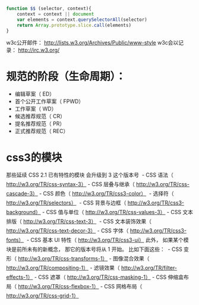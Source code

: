 ```js
function $$ (selector, context){
    context = context || document
    var elements = context.querySelectorAll(selector)
    return Array.prototype.slice.call(elements)
}
```

w3c公开邮件： http://lists.w3.org/Archives/Public/www-style
w3c会以记录： http://irc.w3.org/

# 规范的阶段（生命周期）：
- 编辑草案（ ED）
- 首个公开工作草案（ FPWD）
- 工作草案（ WD）
- 候选推荐规范（ CR）
- 提名推荐规范（ PR）
- 正式推荐规范（ REC）

# css3的模块

那些延续 CSS 2.1 已有特性的模块
会升级到 3 这个版本号
 - CSS 语法（ http://w3.org/TR/css-syntax-3）
 - CSS 层叠与继承（ http://w3.org/TR/css-cascade-3）
 - CSS 颜色（ http://w3.org/TR/css3-color）
 - 选择符（ http://w3.org/TR/selectors）
 - CSS 背景与边框（ http://w3.org/TR/css3-background）
 - CSS 值与单位（ http://w3.org/TR/css-values-3）
 - CSS 文本排版（ http://w3.org/TR/css-text-3）
 - CSS 文本装饰效果（ http://w3.org/TR/css-text-decor-3）
 - CSS 字体（ http://w3.org/TR/css3-fonts）
 - CSS 基本 UI 特性（ http://w3.org/TR/css3-ui）
此外， 如果某个模块是前所未有的新概念， 那它的版本号将从 1 开始。
比如下面这些：
 - CSS 变形（ http://w3.org/TR/css-transforms-1）
 - 图像混合效果（ http://w3.org/TR/compositing-1）
 - 滤镜效果（ http://w3.org/TR/filter-effects-1）
 - CSS 遮罩（ http://w3.org/TR/css-masking-1）
 - CSS 伸缩盒布局（ http://w3.org/TR/css-flexbox-1）
 - CSS 网格布局（ http://w3.org/TR/css-grid-1）

